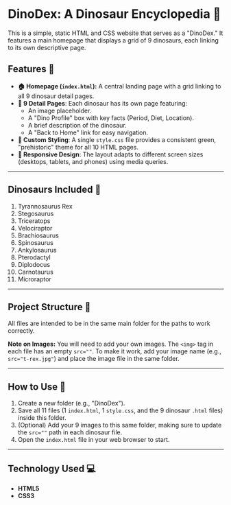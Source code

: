 # DinoDex: A Dinosaur Encyclopedia 🦖

This is a simple, static HTML and CSS website that serves as a "DinoDex." It features a main homepage that displays a grid of 9 dinosaurs, each linking to its own descriptive page.

## Features 🦕

* **🏠 Homepage (`index.html`):** A central landing page with a grid linking to all 9 dinosaur detail pages.
* **📖 9 Detail Pages**: Each dinosaur has its own page featuring:
    * An image placeholder.
    * A "Dino Profile" box with key facts (Period, Diet, Location).
    * A brief description of the dinosaur.
    * A "Back to Home" link for easy navigation.
* **🎨 Custom Styling**: A single `style.css` file provides a consistent green, "prehistoric" theme for all 10 HTML pages.
* **📱 Responsive Design**: The layout adapts to different screen sizes (desktops, tablets, and phones) using media queries.

---

## Dinosaurs Included 🦴

1.  Tyrannosaurus Rex
2.  Stegosaurus
3.  Triceratops
4.  Velociraptor
5.  Brachiosaurus
6.  Spinosaurus
7.  Ankylosaurus
8.  Pterodactyl
9.  Diplodocus
10. Carnotaurus
11. Microraptor

---

## Project Structure 📁

All files are intended to be in the same main folder for the paths to work correctly.



**Note on Images:** You will need to add your own images. The `<img>` tag in each file has an empty `src=""`. To make it work, add your image name (e.g., `src="t-rex.jpg"`) and place the image file in the same folder.

---

## How to Use 🚀

1.  Create a new folder (e.g., "DinoDex").
2.  Save all 11 files (1 `index.html`, 1 `style.css`, and the 9 dinosaur `.html` files) inside this folder.
3.  (Optional) Add your 9 images to this same folder, making sure to update the `src=""` path in each dinosaur file.
4.  Open the `index.html` file in your web browser to start.

---

## Technology Used 💻

* **HTML5**
* **CSS3**


